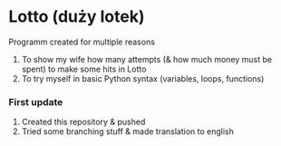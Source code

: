 # Lotto (duży lotek)
Programm created for multiple reasons
1. To show my wife how many attempts (& how much money must be spent) to make some hits in Lotto
2. To try myself in basic Python syntax (variables, loops, functions)

### First update
1. Created this repository & pushed
2. Tried some branching stuff & made translation to english